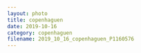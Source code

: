 ```yaml
---
layout: photo
title: copenhaguen
date: 2019-10-16
category: copenhaguen
filename: 2019_10_16_copenhaguen_P1160576
---
```

